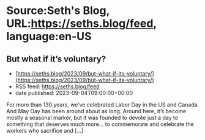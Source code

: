 # Source:Seth's Blog, URL:https://seths.blog/feed, language:en-US

## But what if it’s voluntary?
 - [https://seths.blog/2023/09/but-what-if-its-voluntary/](https://seths.blog/2023/09/but-what-if-its-voluntary/)
 - RSS feed: https://seths.blog/feed
 - date published: 2023-09-04T09:00:00+00:00

For more than 130 years, we&#8217;ve celebrated Labor Day in the US and Canada. And May Day has been around about as long. Around here, it&#8217;s become mostly a seasonal marker, but it was founded to devote just a day to something that deserves much more&#8230; to commemorate and celebrate the workers who sacrifice and [&#8230;]

